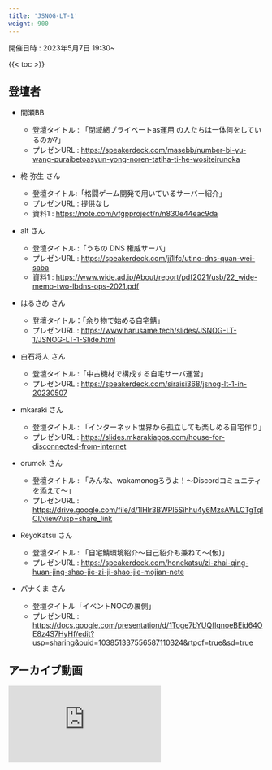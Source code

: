 ```yaml
---
title: 'JSNOG-LT-1'
weight: 900
---
```


開催日時 : 2023年5月7日 19:30~

{{< toc >}}

## 登壇者

- 間瀬BB
  - 登壇タイトル : 「閉域網プライベートas運用 の人たちは一体何をしているのか?」
  - プレゼンURL : https://speakerdeck.com/masebb/number-bi-yu-wang-puraibetoasyun-yong-noren-tatiha-ti-he-wositeirunoka

- 柊 弥生 さん
  - 登壇タイトル:「格闘ゲーム開発で用いているサーバー紹介」
  - プレゼンURL : 提供なし
  - 資料1 : https://note.com/vfgpproject/n/n830e44eac9da
  
- alt さん
  - 登壇タイトル :「うちの DNS 権威サーバ」
  - プレゼンURL : https://speakerdeck.com/jj1lfc/utino-dns-quan-wei-saba
  - 資料1 : https://www.wide.ad.jp/About/report/pdf2021/usb/22_wide-memo-two-lbdns-ops-2021.pdf

- はるさめ さん
  - 登壇タイトル：「余り物で始める自宅鯖」
  - プレゼンURL : https://www.harusame.tech/slides/JSNOG-LT-1/JSNOG-LT-1-Slide.html

- 白石将人 さん
  - 登壇タイトル :「中古機材で構成する自宅サーバ運営」
  - プレゼンURL : https://speakerdeck.com/siraisi368/jsnog-lt-1-in-20230507

- mkaraki さん
  - 登壇タイトル : 「インターネット世界から孤立しても楽しめる自宅作り」
  - プレゼンURL : https://slides.mkarakiapps.com/house-for-disconnected-from-internet

- orumok さん
  - 登壇タイトル : 「みんな、wakamonogろうよ！～Discordコミュニティを添えて～」
  - プレゼンURL : https://drive.google.com/file/d/1lHlr3BWPl5Sihhu4y6MzsAWLCTgTqICI/view?usp=share_link

- ReyoKatsu さん
  - 登壇タイトル : 「自宅鯖環境紹介〜自己紹介も兼ねて〜(仮)」
  - プレゼンURL : https://speakerdeck.com/honekatsu/zi-zhai-qing-huan-jing-shao-jie-zi-ji-shao-jie-mojian-nete

- パナくま さん
  - 登壇タイトル「イベントNOCの裏側」
  - プレゼンURL : https://docs.google.com/presentation/d/1Toge7bYUQflqnoeBEid64OE8z4S7HyHf/edit?usp=sharing&ouid=103851337556587110324&rtpof=true&sd=true

## アーカイブ動画

<iframe src="https://www.youtube-nocookie.com/embed/CCKZyYU_1bI?si=Buri71iFkxz1EefZ" title="YouTube video player" frameborder="0" allow="accelerometer; autoplay; clipboard-write; encrypted-media; gyroscope; picture-in-picture; web-share" allowfullscreen></iframe>

